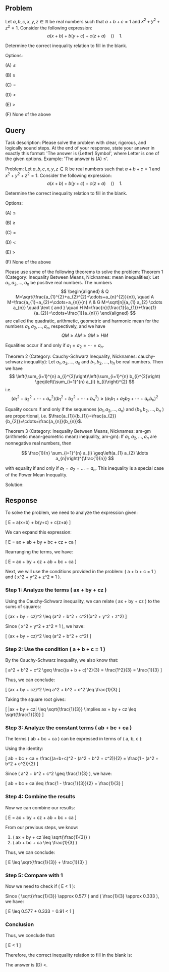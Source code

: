 ## Problem

Let $a, b, c, x, y, z \in \mathbb{R}$ be real numbers such that $a + b + c = 1$ and $x^2 + y^2 + z^2 = 1$. Consider the following expression:
$$
a(x+b) + b(y+c) + c(z+a)  \quad () \quad 1.
$$

Determine the correct inequality relation to fill in the blank.

Options:

(A) $\leq$ 

(B) $\geq$

(C) $=$ 

(D) $<$

(E) $>$

(F) None of the above

## Query

Task description: Please solve the problem with clear, rigorous, and logically sound steps. At the end of your response, state your answer in exactly this format: 'The answer is (Letter) Symbol', where Letter is one of the given options. Example: 'The answer is (A) $\leq$'.

Problem: Let $a, b, c, x, y, z \in \mathbb{R}$ be real numbers such that $a + b + c = 1$ and $x^2 + y^2 + z^2 = 1$. Consider the following expression:
$$
a(x+b) + b(y+c) + c(z+a)  \quad () \quad 1.
$$

Determine the correct inequality relation to fill in the blank.

Options:

(A) $\leq$ 

(B) $\geq$

(C) $=$ 

(D) $<$

(E) $>$

(F) None of the above

Please use some of the following theorems to solve the problem:
Theorem 1 (Category: Inequality Between Means, Nicknames: mean inequalities): Let $a_{1}, a_{2}, \ldots, a_{n}$ be positive real numbers. The numbers
$$
\begin{aligned}
& Q M=\sqrt{\frac{a_{1}^{2}+a_{2}^{2}+\cdots+a_{n}^{2}}{n}}, \quad A M=\frac{a_{1}+a_{2}+\cdots+a_{n}}{n} \\
& G M=\sqrt[n]{a_{1} a_{2} \cdots a_{n}} \quad \text { and } \quad H M=\frac{n}{\frac{1}{a_{1}}+\frac{1}{a_{2}}+\cdots+\frac{1}{a_{n}}}
\end{aligned}
$$
are called the quadratic, arithmetic, geometric and harmonic mean for the numbers $a_{1}, a_{2}, \ldots, a_{n}$, respectively, and we have
$$
Q M \geq A M \geq G M \geq H M
$$

Equalities occur if and only if $a_{1}=a_{2}=\cdots=a_{n}$.

Theorem 2 (Category: Cauchy-Schwarz Inequality, Nicknames: cauchy-schwarz inequality): Let $a_{1}, a_{2}, \ldots, a_{n}$ and $b_{1}, b_{2}$, $\ldots, b_{n}$ be real numbers. Then we have
$$
\left(\sum_{i=1}^{n} a_{i}^{2}\right)\left(\sum_{i=1}^{n} b_{i}^{2}\right) \geq\left(\sum_{i=1}^{n} a_{i} b_{i}\right)^{2}
$$
i.e.
$$
\left(a_{1}^{2}+a_{2}^{2}+\cdots+a_{n}^{2}\right)\left(b_{1}^{2}+b_{2}^{2}+\cdots+b_{n}^{2}\right) \geq\left(a_{1} b_{1}+a_{2} b_{2}+\cdots+a_{n} b_{n}\right)^{2}
$$

Equality occurs if and only if the sequences $\left(a_{1}, a_{2}, \ldots, a_{n}\right)$ and $\left(b_{1}, b_{2}\right.$, $\ldots, b_{n}$ ) are proportional, i.e. $\frac{a_{1}}{b_{1}}=\frac{a_{2}}{b_{2}}=\cdots=\frac{a_{n}}{b_{n}}$.

Theorem 3 (Category: Inequality Between Means, Nicknames: am-gm (arithmetic mean-geometric mean) inequality, am-gm): If $a_{1}, a_{2}, \ldots, a_{n}$ are nonnegative real numbers, then

$$
\frac{1}{n} \sum_{i=1}^{n} a_{i} \geq\left(a_{1} a_{2} \ldots a_{n}\right)^{\frac{1}{n}}
$$

with equality if and only if $a_{1}=a_{2}=\ldots=a_{n}$. This inequality is a special case of the Power Mean Inequality.

Solution:

## Response

To solve the problem, we need to analyze the expression given:

\[
E = a(x+b) + b(y+c) + c(z+a)
\]

We can expand this expression:

\[
E = ax + ab + by + bc + cz + ca
\]

Rearranging the terms, we have:

\[
E = ax + by + cz + ab + bc + ca
\]

Next, we will use the conditions provided in the problem: \( a + b + c = 1 \) and \( x^2 + y^2 + z^2 = 1 \).

### Step 1: Analyze the terms \( ax + by + cz \)

Using the Cauchy-Schwarz inequality, we can relate \( ax + by + cz \) to the sums of squares:

\[
(ax + by + cz)^2 \leq (a^2 + b^2 + c^2)(x^2 + y^2 + z^2)
\]

Since \( x^2 + y^2 + z^2 = 1 \), we have:

\[
(ax + by + cz)^2 \leq (a^2 + b^2 + c^2)
\]

### Step 2: Use the condition \( a + b + c = 1 \)

By the Cauchy-Schwarz inequality, we also know that:

\[
a^2 + b^2 + c^2 \geq \frac{(a + b + c)^2}{3} = \frac{1^2}{3} = \frac{1}{3}
\]

Thus, we can conclude:

\[
(ax + by + cz)^2 \leq a^2 + b^2 + c^2 \leq \frac{1}{3}
\]

Taking the square root gives:

\[
|ax + by + cz| \leq \sqrt{\frac{1}{3}} \implies ax + by + cz \leq \sqrt{\frac{1}{3}}
\]

### Step 3: Analyze the constant terms \( ab + bc + ca \)

The terms \( ab + bc + ca \) can be expressed in terms of \( a, b, c \):

Using the identity:

\[
ab + bc + ca = \frac{(a+b+c)^2 - (a^2 + b^2 + c^2)}{2} = \frac{1 - (a^2 + b^2 + c^2)}{2}
\]

Since \( a^2 + b^2 + c^2 \geq \frac{1}{3} \), we have:

\[
ab + bc + ca \leq \frac{1 - \frac{1}{3}}{2} = \frac{1}{3}
\]

### Step 4: Combine the results

Now we can combine our results:

\[
E = ax + by + cz + ab + bc + ca
\]

From our previous steps, we know:

1. \( ax + by + cz \leq \sqrt{\frac{1}{3}} \)
2. \( ab + bc + ca \leq \frac{1}{3} \)

Thus, we can conclude:

\[
E \leq \sqrt{\frac{1}{3}} + \frac{1}{3}
\]

### Step 5: Compare with 1

Now we need to check if \( E < 1 \):

Since \( \sqrt{\frac{1}{3}} \approx 0.577 \) and \( \frac{1}{3} \approx 0.333 \), we have:

\[
E \leq 0.577 + 0.333 = 0.91 < 1
\]

### Conclusion

Thus, we conclude that:

\[
E < 1
\]

Therefore, the correct inequality relation to fill in the blank is:

The answer is (D) $<$.